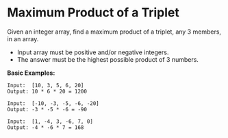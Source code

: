 # Maximum Product of a Triplet

Given an integer array, find a maximum product of a triplet, any 3 members, in an array.

 - Input array must be positive and/or negative integers.
 - The answer must be the highest possible product of 3 numbers.

**Basic Examples:**
```
Input:  [10, 3, 5, 6, 20]
Output: 10 * 6 * 20 = 1200

Input:  [-10, -3, -5, -6, -20]
Output: -3 * -5 * -6 = -90

Input:  [1, -4, 3, -6, 7, 0]
Output: -4 * -6 * 7 = 168
```
